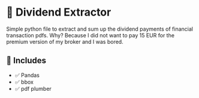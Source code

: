 # 🚀 Dividend Extractor
Simple python file to extract and sum up the dividend payments of financial transaction pdfs.
Why? Because I did not want to pay 15 EUR for the premium version of my broker and I was bored.

## 🎯 Includes
- ✅ Pandas
- ✅ bbox
- ✅ pdf plumber



